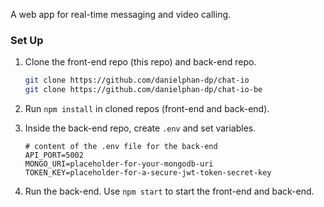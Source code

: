 A web app for real-time messaging and video calling.

### Set Up

1. Clone the front-end repo (this repo) and back-end repo.
    ```sh
    git clone https://github.com/danielphan-dp/chat-io
    git clone https://github.com/danielphan-dp/chat-io-be
    ```

2. Run `npm install` in cloned repos (front-end and back-end).

3. Inside the back-end repo, create `.env` and set variables.
    ```shell
    # content of the .env file for the back-end
    API_PORT=5002
    MONGO_URI=placeholder-for-your-mongodb-uri
    TOKEN_KEY=placeholder-for-a-secure-jwt-token-secret-key
    ```

4. Run the back-end. Use `npm start` to start the front-end and back-end.
